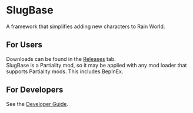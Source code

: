 # SlugBase
A framework that simplifies adding new characters to Rain World.

## For Users
Downloads can be found in the [Releases](https://github.com/SlimeCubed/SlugBase/releases) tab.<br>
SlugBase is a Partiality mod, so it may be applied with any mod loader that supports Partiality mods. This includes BepInEx.

## For Developers
See the [Developer Guide]().